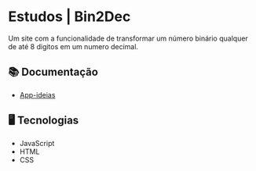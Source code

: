 
# Estudos | Bin2Dec

Um site com a funcionalidade de transformar um número binário qualquer de até 8 digitos em um numero decimal.

## 📚 Documentação
- [App-ideias](https://github.com/florinpop17/app-ideas/blob/master/Projects/1-Beginner/Bin2Dec-App.md)

## 🖥️ Tecnologias
- JavaScript
- HTML
- CSS
